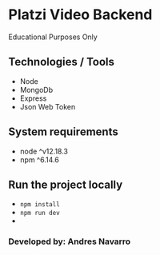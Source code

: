 # Platzi Video Backend
Educational Purposes Only

## Technologies / Tools

- Node
- MongoDb
- Express
- Json Web Token

## System requirements

- node ^v12.18.3
- npm ^6.14.6

## Run the project locally

- `npm install`
- `npm run dev`
- 
### Developed by: Andres Navarro
